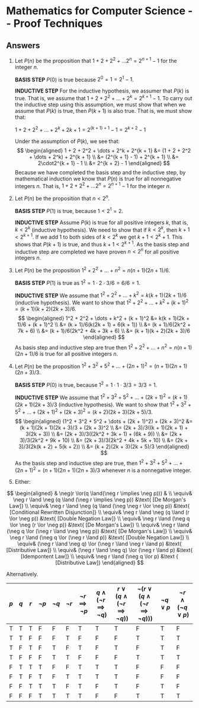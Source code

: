 # Mathematics for Computer Science -- Proof Techniques

<script>
MathJax = {
  tex: {
    inlineMath: [['$', '$'], ['\\(', '\\)']]
  },
  svg: {
    fontCache: 'global'
  }
};
</script>
<script type="text/javascript" id="MathJax-script" async
  src="https://cdn.jsdelivr.net/npm/mathjax@3/es5/tex-svg.js">
</script>

## Answers

1. Let $P(n)$ be the proposition that $1 + 2 + 2^2 + \dots 2^n = 2^{n + 1} - 1$ for the integer $n$.

   **BASIS STEP** $P(0)$ is true because $2^0 = 1 = 2^1 - 1$.

   **INDUCTIVE STEP** For the inductive hypothesis, we assumer that $P(k)$ is true. That is, we assume that $1 + 2 + 2^2 + \dots + 2^k = 2^{k + 1} - 1$. To carry out the inductive step using this assumption, we must show that when we assume that $P(k)$ is true, then $P(k + 1)$ is also true. That is, we must show that:

   $1 + 2 + 2^2 + \dots + 2^k + 2{k + 1} = 2^{(k + 1) + 1} - 1 = 2^{k + 2} - 1$

   Under the assumption of $P(k)$, we see that:
   $$
   \begin{aligned}
   1 + 2 + 2^2 + \dots + 2^k + 2^{k + 1} &= (1 + 2 + 2^2 + \dots + 2^k) + 2^{k + 1} \\
   &= (2^{k + 1} - 1) + 2^{k + 1} \\
   &= 2\cdot2^{k + 1} - 1 \\
   &= 2^{k + 2} - 1
   \end{aligned}
   $$
   Because we have completed the basis step and the inductive step, by mathematical induction we know that $P(n)$ is true for all nonnegative integers $n$. That is, $1 + 2 + 2^2 + \dots 2^n = 2^{n + 1} - 1$ for the integer $n$.

2. Let $P(n)$ be the proposition that $n < 2^n$.

   **BASIS STEP** $P(1)$ is true, because $1 \lt 2^1 = 2$.

   **INDUCTIVE STEP** Assume $P(k)$ is true for all positive integers $k$, that is, $k \lt 2^k$ (inductive hypothesis). We need to show that if $k \lt 2^k$, then $k + 1 \lt 2^{k + 1}$. If we add $1$ to both sides of $k \lt 2^k$ we get $k + 1 < 2^k + 1$. This shows that $P(k + 1)$ is true, and thus $k + 1 \lt 2^{k+1}$. As the basis step and inductive step are completed we have proven $n \lt 2^n$ for all positive integers $n$.

3. Let $P(n)$ be the proposition $1^2 + 2^2 + \dots + n^2 = n(n + 1)(2n + 1)/6$.

   **BASIS STEP** $P(1)$ is true as $1^2 = 1 \cdot 2 \cdot 3 / 6 = 6/6 = 1$.

   **INDUCTIVE STEP** We assume that $1^2 + 2^2 + \dots + k^2 = k(k + 1)(2k + 1)/6$ (inductive hypothesis). We want to show that $1^2 + 2^2 + \dots + k^2 + (k + 1)^2 = (k + 1)(k + 2)(2k + 3)/6$.
   $$
   \begin{aligned}
   1^2 + 2^2 + \dots + k^2 + (k + 1)^2 &= k(k + 1)(2k + 1)/6 + (k + 1)^2 \\
   &= (k + 1)/6(k(2k + 1) + 6(k + 1)) \\
   &= (k + 1)/6(2k^2 + 7k + 6) \\
   &= (k + 1)/6(2k^2 + 4k + 3k + 6) \\
   &= (k + 1)(k + 2)(2k + 3)/6
   \end{aligned}
   $$
   As basis step and inductive step are true then $1^2 + 2^2 + \dots + n^2 = n(n + 1)(2n + 1)/6$ is true for all positive integers $n$.

4. Let $P(n)$ be the proposition $1^2 + 3^2 + 5^2 + \dots + (2n + 1)^2 = (n + 1)(2n + 1)(2n + 3)/3$.

   **BASIS STEP** $P(0)$ is true, because $1^2 = 1 \cdot 1 \cdot 3 / 3 = 3 / 3 = 1$.

   **INDUCTIVE STEP** We assume that $1^2 + 3^2 + 5^2 + \dots + (2k + 1)^2 = (k + 1)(2k + 1)(2k + 3)/3$ (inductive hypothesis). We want to show that $1^2 + 3^2 + 5^2 + \dots + (2k + 1)^2 + (2k + 3)^2 = (k + 2)(2k + 3)(2k + 5)/3$.
   $$
   \begin{aligned}
   (1^2 + 3^2 + 5^2 + \dots + (2k + 1)^2) + (2k + 3)^2 &= (k + 1)(2k + 1)(2k + 3)/3 + (2k + 3)^2 \\
   &= (2k + 3)/3((k + 1)(2k + 1) + 3(2k + 3)) \\
   &= (2k + 3)/3((2k^2 + 3k + 1) + (6k + 9)) \\
   &= (2k + 3)/3(2k^2 + 9k + 10) \\
   &= (2k + 3)/3(2k^2 + 4k + 5k + 10) \\
   &= (2k + 3)/3(2k(k + 2) + 5(k + 2)) \\
   &= (k + 2)(2k + 3)(2k + 5)/3
   \end{aligned}
   $$
   As the basis step and inductive step are true, then $1^2 + 3^2 + 5^2 + \dots + (2n + 1)^2 = (n + 1)(2n + 1)(2n + 3)/3$ whenever $n$ is a nonnegative integer.

5. Either:

$$
\begin{aligned}
& \neg(r \lor(q \land(\neg r \implies \neg p))) & \\
\equiv& \neg r \land \neg (q \land (\neg r \implies \neg p)) &\text{ [De Morgan's Law]} \\
\equiv& \neg r \land \neg (q \land (\neg \neg r \lor \neg p)) &\text{ [Conditional Rewritten Disjunction]} \\
\equiv& \neg r \land \neg (q \land (r \lor \neg p)) &\text{ [Double Negation Law]} \\
\equiv& \neg r \land (\neg q \lor \neg (r \lor \neg p)) &\text{ [De Morgan's Law]} \\
\equiv& \neg r \land (\neg q \lor (\neg r \land \neg \neg p)) &\text{ [De Morgan's Law]} \\
\equiv& \neg r \land (\neg q \lor (\neg r \land p)) &\text{ [Double Negation Law]} \\
\equiv& (\neg r \land \neg q) \lor (\neg r \land \neg r \land p) &\text{ [Distributive Law]} \\
\equiv& (\neg r \land \neg q) \lor (\neg r \land p) &\text{ [Idempontent Law]} \\
\equiv& \neg r \land (\neg q \lor p) &\text { [Distributive Law]}
\end{aligned}
$$

Alternatively.

| $p$  | $q$  | $r$  | $\neg p$ | $\neg q$ | $\neg r$ | $\neg r \implies \neg p$ | $q \land (\neg r \implies \neg q)$ | $r \lor (q \land (\neg r \implies \neg q))$ | $\neg (r \lor (q \land (\neg r \implies \neg q)))$ | $\neg q \lor p$ | $\neg r \land (\neg q \lor p)$ |
| ---- | ---- | ---- | -------- | -------- | -------- | ------------------------ | ---------------------------------- | ------------------------------------------- | -------------------------------------------------- | --------------- | ------------------------------ |
| T    | T    | T    | F        | F        | F        | T                        | T                                  | T                                           | F                                                  | T               | F                              |
| T    | T    | F    | F        | F        | T        | F                        | F                                  | F                                           | T                                                  | T               | T                              |
| T    | F    | T    | F        | T        | F        | T                        | F                                  | T                                           | F                                                  | T               | F                              |
| T    | F    | F    | F        | T        | T        | F                        | F                                  | F                                           | T                                                  | T               | T                              |
| F    | T    | T    | T        | F        | F        | T                        | T                                  | T                                           | F                                                  | F               | F                              |
| F    | T    | F    | T        | F        | T        | T                        | T                                  | T                                           | F                                                  | F               | F                              |
| F    | F    | T    | T        | T        | F        | T                        | F                                  | T                                           | F                                                  | T               | F                              |
| F    | F    | F    | T        | T        | T        | T                        | F                                  | F                                           | T                                                  | T               | T                              |

